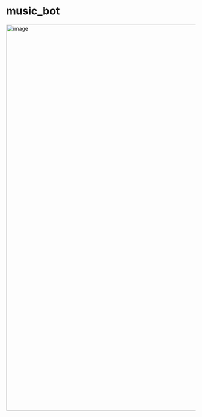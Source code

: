 # music_bot

<img width="1536" height="1024" alt="image" src="https://github.com/leechanwoo-kor/music_bot/blob/main/docs/banner.png?raw=true" />